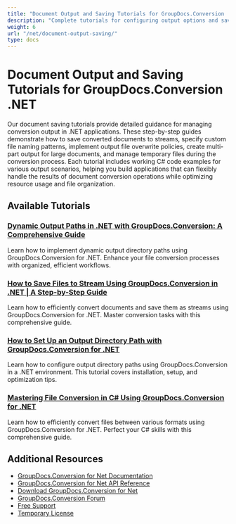```yaml
---
title: "Document Output and Saving Tutorials for GroupDocs.Conversion .NET"
description: "Complete tutorials for configuring output options and saving converted documents with GroupDocs.Conversion for .NET."
weight: 6
url: "/net/document-output-saving/"
type: docs
---
```

# Document Output and Saving Tutorials for GroupDocs.Conversion .NET

Our document saving tutorials provide detailed guidance for managing conversion output in .NET applications. These step-by-step guides demonstrate how to save converted documents to streams, specify custom file naming patterns, implement output file overwrite policies, create multi-part output for large documents, and manage temporary files during the conversion process. Each tutorial includes working C# code examples for various output scenarios, helping you build applications that can flexibly handle the results of document conversion operations while optimizing resource usage and file organization.

## Available Tutorials

### [Dynamic Output Paths in .NET with GroupDocs.Conversion&#58; A Comprehensive Guide](./dynamic-output-paths-groupdocs-conversion-net/)
Learn how to implement dynamic output directory paths using GroupDocs.Conversion for .NET. Enhance your file conversion processes with organized, efficient workflows.

### [How to Save Files to Stream Using GroupDocs.Conversion in .NET | A Step-by-Step Guide](./groupdocs-conversion-save-stream-dotnet/)
Learn how to efficiently convert documents and save them as streams using GroupDocs.Conversion for .NET. Master conversion tasks with this comprehensive guide.

### [How to Set Up an Output Directory Path with GroupDocs.Conversion for .NET](./groupdocs-conversion-setup-output-directory-net/)
Learn how to configure output directory paths using GroupDocs.Conversion in a .NET environment. This tutorial covers installation, setup, and optimization tips.

### [Mastering File Conversion in C# Using GroupDocs.Conversion for .NET](./mastering-file-conversion-csharp-groupdocs-net/)
Learn how to efficiently convert files between various formats using GroupDocs.Conversion for .NET. Perfect your C# skills with this comprehensive guide.

## Additional Resources

- [GroupDocs.Conversion for Net Documentation](https://docs.groupdocs.com/conversion/net/)
- [GroupDocs.Conversion for Net API Reference](https://reference.groupdocs.com/conversion/net/)
- [Download GroupDocs.Conversion for Net](https://releases.groupdocs.com/conversion/net/)
- [GroupDocs.Conversion Forum](https://forum.groupdocs.com/c/conversion)
- [Free Support](https://forum.groupdocs.com/)
- [Temporary License](https://purchase.groupdocs.com/temporary-license/)
